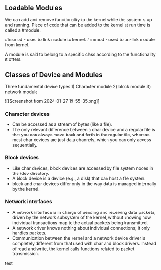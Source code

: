 
## Loadable Modules

We can add and remove functionality to the kernel while the system is up and running.
Piece of code that can be added to the kernel at run time is called a #module.

#insmod - used to link module to kernel.
#rmmod - used to un-link module from kernel.  

A module is said to belong to a specific class according to the functionality it offers.

## Classes of Device and Modules

Three fundamental device types
	1) Character module
	2) block module
	3) network module

![[Screenshot from 2024-01-27 19-55-35.png]]

### Character devices
- Can be accessed as a stream of bytes (like a file).
- The only relevant difference between a char device and a regular file is that you can always move back and forth in the regular file, whereas most char devices are just data channels, which you can only access sequentially.
### Block devices
- Like char devices, block devices are accessed by file system nodes in the /dev directory.
- A block device is a device (e.g., a disk) that can host a file system.
- block and char devices differ only in the way data is managed internally by the kernel.

### Network interfaces
- A network interface is in charge of sending and receiving data packets, driven by the network subsystem of the kernel, without knowing how individual transactions map to the actual packets being transmitted.
- A network driver knows nothing about individual connections; it only handles packets.
- Communication between the kernel and a network device driver is completely different from that used with char and block drivers. Instead of read and write, the kernel calls functions related to packet transmission.

test